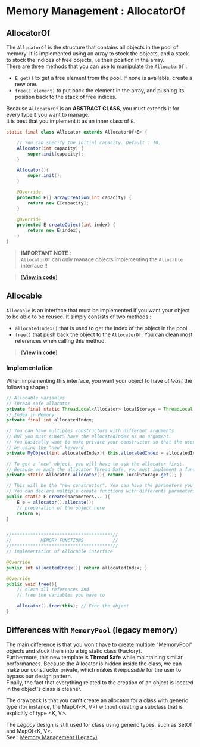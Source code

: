 # Memory Management : AllocatorOf

## AllocatorOf
The `AllocatorOf` is the structure that contains all objects in the pool of memory. It is implemented using an array to stock the objects, and a stack to stock the indices of free objects, i.e their position in the array.  
There are three methods that you can use to manipulate the `AllocatorOf` :  
* `E get()` to get a free element from the pool. If none is available, create a new one.
* `free(E element)` to put back the element in the array, and pushing its position back to the stack of free indices.

Because `AllocatorOf` is an **ABSTRACT CLASS**, you must extends it for every type `E` you want to manage.  
It is best that you implement it as an inner class of `E`.
```java
static final class Allocator extends AllocatorOf<E> {

    // You can specify the initial capacity. Default : 10.
    Allocator(int capacity) {
        super.init(capacity);
    }

    Allocator(){
        super.init();
    }

    @Override
    protected E[] arrayCreation(int capacity) {
        return new E[capacity];
    }

    @Override
    protected E createObject(int index) {
        return new E(index);
    }
}
```

> **IMPORTANT NOTE** :  
> `AllocatorOf` can only manage objects implementing the `Allocable` interface !!

> [[**View in code**]](https://github.com/JungVictor/MDDLib/blob/main/core/src/main/java/memory/AllocatorOf.java)  

## Allocable
`Allocable` is an interface that must be implemented if you want your object to be able to be reused. It simply consists of two methods :  
* `allocatedIndex()` that is used to get the index of the object in the pool.
* `free()` that push back the object to the `AllocatorOf`. You can clean most references when calling this method.

> [[**View in code**]](https://github.com/JungVictor/MDDLib/blob/main/core/src/main/java/memory/Allocable.java)  

### Implementation
When implementing this interface, you want your object to have *at least* the following shape :  
```java
// Allocable variables
// Thread safe allocator
private final static ThreadLocal<Allocator> localStorage = ThreadLocal.withInitial(Allocator::new);
// Index in Memory
private final int allocatedIndex;

// You can have multiples constructors with different arguments
// BUT you must ALWAYS have the allocatedIndex as an argument.
// You basically want to make private your constructor so that the user can't create an object
// by using the "new" keyword
private MyObject(int allocatedIndex){ this.allocatedIndex = allocatedIndex; }

// To get a "new" object, you will have to ask the allocator first. 
// Because we made the allocator Thread Safe, you must implement a function that will return the allocator.
private static Allocator allocator(){ return localStorage.get(); }

// This will be the "new constructor". You can have the parameters you want here. 
// You can declare multiple create functions with differents parameters, but they must all have the same shape :
public static E create(parameters... ){
    E e = allocator().allocate();
    // preparation of the object here
    return e;
}


//**************************************//
//           MEMORY FUNCTIONS           //
//**************************************//
// Implementation of Allocable interface

@Override
public int allocatedIndex(){ return allocatedIndex; }

@Override
public void free(){
    // clean all references and
    // free the variables you have to

    allocator().free(this); // Free the object
}
```


## Differences with `MemoryPool` (legacy memory)
The main difference is that you won't have to create multiple "MemoryPool" objects and stock them into a big static class (Factory).  
Furthermore, this new template is **Thread Safe** while maintaining similar performances. Because the Allocator is hidden inside the class, we can make our constructor private, which makes it _impossible_ for the user to bypass our design pattern.  
Finally, the fact that everything related to the creation of an object is located in the object's class is cleaner.

The drawback is that you can't create an allocator for a class with generic type (for instance, the MapOf<K, V>) without creating a subclass that is explicitly of type <K, V>.

The _Legacy_ design is still used for class using generic types, such as SetOf<E> and MapOf<K, V>.  
See : [Memory Management (Legacy)](memory-pool)
